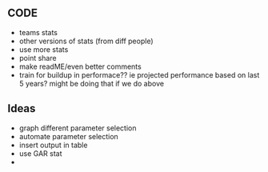 ## CODE
- teams stats
- other versions of stats (from diff people)
- use more stats
- point share
- make readME/even better comments
- train for buildup in performace?? ie projected performance based on last 5 years? might be doing that if we do above

## Ideas
- graph different parameter selection
- automate parameter selection
- insert output in table
- use GAR stat
-

